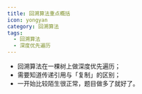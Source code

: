 ```yaml
---
title: 回溯算法重点概括
icon: yongyan
category: 回溯算法
tags:
  - 回溯算法
  - 深度优先遍历
---
```



+ 回溯算法在一棵树上做深度优先遍历；
+ 需要知道传递引用与「复制」的区别；
+ 一开始比较陌生很正常，题目做多了就好了。

